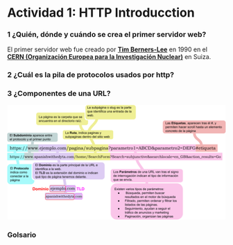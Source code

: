 #   Actividad 1: HTTP Introducction

### 1 ¿Quién, dónde y cuándo se crea el primer servidor web?
El primer servidor web fue creado por [**Tim Berners-Lee**](#glosario1) en 1990 en el [**CERN (Organización Europea para la Investigación Nuclear)**](https://es.wikipedia.org/wiki/Organizaci%C3%B3n_Europea_para_la_Investigaci%C3%B3n_Nuclear) en Suiza.

### 2 ¿Cuál es la pila de protocolos usados por http?

### 3 ¿Componentes de una URL?
![Componentes de URL](img/0.1.3.svg)

### Golsario

